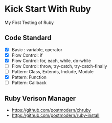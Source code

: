 # Kick Start With Ruby

My First Testing of Ruby

## Code Standard

- [x] Basic : variable, operator
- [x] Flow Control: if
- [x] Flow Control: for, each, while, do-while
- [ ] Flow Control: throw, try-catch, try-catch-finally
- [ ] Pattern: Class, Extends, Include, Module
- [x] Pattern: Function
- [ ] Pattern: Callback

## Ruby Verison Manager

- https://github.com/postmodern/chruby
- https://github.com/postmodern/ruby-install

